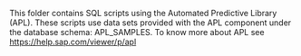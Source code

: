 This folder contains SQL scripts using the Automated Predictive Library (APL).
These scripts use data sets provided with the APL component under the database schema: APL_SAMPLES.
To know more about APL see https://help.sap.com/viewer/p/apl
